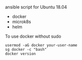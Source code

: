 ansible script for Ubuntu 18.04

* docker
* microk8s
* helm

To use docker without sudo
```
usermod -aG docker your-user-name
sg docker -c "bash"
docker version
```